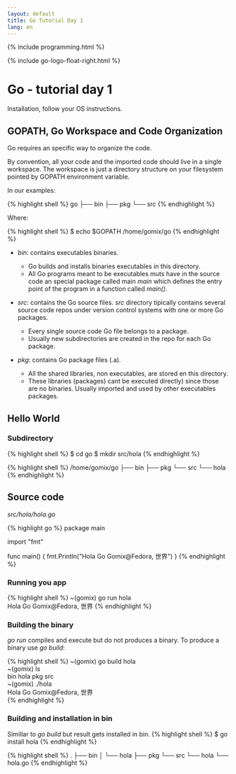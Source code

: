 ```yaml
---
layout: default
title: Go Tutorial Day 1
lang: en
---
```

{% include programming.html %}

{% include go-logo-float-right.html %}

# Go - tutorial day 1

Installation, follow your OS instructions.

## GOPATH, Go Workspace and Code Organization

Go requires an specific way to organize the code.

By convention, all your code and the imported code should live in a single workspace.
The workspace is just a directory structure on your filesystem pointed by GOPATH environment variable.

In our examples:

{% highlight shell %}
  go
  ├── bin
  ├── pkg
  └── src
{% endhighlight %}

Where:

{% highlight shell %}
  $ echo $GOPATH
  /home/gomix/go
{% endhighlight %}

* *bin*: contains executables binaries.
  * Go builds and installs binaries executables in this directory.
  * All Go programs meant to be executables muts have in the source code an special package called main *main* which defines the entry point of the program in a function called *main()*.

* *src*: contains the Go source files.
  *src* directory tipically contains several source code repos under version control systems with one or more Go packages.
  * Every single source code Go file belongs to a package.
  * Usually new subdirectories are created in the repo for each Go package.

* *pkg*: contains Go package files (.a).
  * All the shared libraries, non executables, are stored en this directory.
  * These libraries (packages) cant be executed directly) since those are no binaries. Usually imported and used by other executables packages.

## Hello World

### Subdirectory

{% highlight shell %}
$ cd go
$ mkdir src/hola
{% endhighlight %}

{% highlight shell %}
/home/gomix/go
├── bin
├── pkg
└── src
    └── hola
{% endhighlight %}

## Source code

*src/hola/hola.go*

{% highlight go %}
package main

import "fmt"

func main() {
	fmt.Println("Hola Go Gomix@Fedora, 世界")
}
{% endhighlight %}

### Running you app

{% highlight shell %}
~(gomix) go run hola                                                                                      
Hola Go Gomix@Fedora, 世界 
{% endhighlight %}

### Building the binary

*go run* compiles and execute but do not produces a binary. To produce a binary use *go build*:

{% highlight shell %}
~(gomix) go build hola                                                                                    
~(gomix) ls                                                                                               
bin  hola  pkg  src                                                                     
~(gomix) ./hola                                                                                           
Hola Go Gomix@Fedora, 世界  
{% endhighlight %}

### Building and installation in bin

Simillar to *go build* but result gets installed in bin.
{% highlight shell %}
$ go install hola
{% endhighlight %}

{% highlight shell %}
.
├── bin
│   └── hola
├── pkg
└── src
    └── hola
        └── hola.go
{% endhighlight %}

